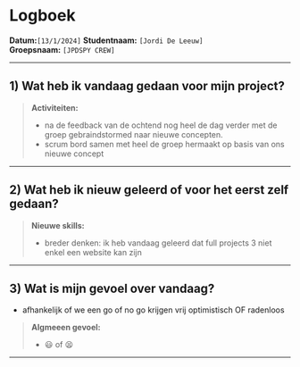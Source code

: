 # Logboek

**Datum:**`[13/1/2024]`
**Studentnaam:** `[Jordi De Leeuw]`  
**Groepsnaam:** `[JPDSPY CREW]`

---

## 1) Wat heb ik vandaag gedaan voor mijn project?

> **Activiteiten:**
>
> - na de feedback van de ochtend nog heel de dag verder met de groep gebraindstormed naar nieuwe concepten.
> - scrum bord samen met heel de groep hermaakt op basis van ons nieuwe concept

---

## 2) Wat heb ik nieuw geleerd of voor het eerst zelf gedaan?

> **Nieuwe skills:**
>
> - breder denken: ik heb vandaag geleerd dat full projects 3 niet enkel een website kan zijn

---

## 3) Wat is mijn gevoel over vandaag?

- afhankelijk of we een go of no go krijgen vrij optimistisch OF radenloos

> **Algmeeen gevoel:**
>
> - 😃 of 😫

---
